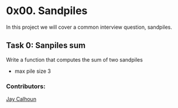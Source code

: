 # 0x00. Sandpiles

In this project we will cover a common interview question, sandpiles.

## Task 0: Sanpiles sum

Write a function that computes the sum of two sandpiles
- max pile size 3

### Contributors:

[Jay Calhoun](https://github.com/Valinor13)
